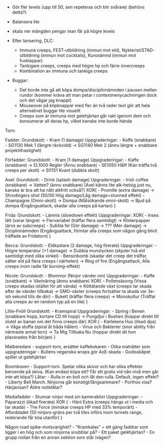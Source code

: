 - Gör fler levels (upp till 50, sen repeteras och blir svårare) (behövs detta?)
- Balansera lite
- skala ner mängden pengar man får på högre levels

- Efter lansering, DLC:
	- Immuna creeps, FEST-utbildning (immun mot eld), Nykterist/STAD-utbildning (immun mot cocktails), Kursnämnd (immun mot fusklappar)
	- Tankigare creeps, creeps med högre hp och färre innercreeps
	- Kombination av immuna och tankiga creeps


- Buggar:
	- Det borde inte gå att köpa dompa/disciplinnämnden i pausen mellan rundor (kommer kräva att man petar i contextmenycachningen dock och det vågar jag knappt)
	- Mouseover på köpknappar med fler än två rader text gör att hela alternativet buggar lite visuellt
	- Creeps som är immuna mot gelehjärtan går rakt igenom dem och konsumerar all deras hp, vilket kanske inte borde hända

Torn:


Fadder:
	Grundskott:
	- Kram (1 damage)
	Uppgraderingar:
	- Kaffe (snabbare)
	- SG1130 Mek 1 (längre räckvidd) -> SG1140 Mek 2 (ännu längre + snabbare projektilhastighet)

Förfadder:
	Grundskott:
	- Kram (1 damage)
	Uppgraderingar:
	- Kaffe (snabbare) -> EL1000 Regler (Ännu snabbare)
	- SE1050 Hållf (Kan träffa två creeps per skott) -> SI1151 Kvant (dubbla skott)


Axel:
	Grundskott:
	- Drink (splash damage)
	Upgraderingar:
	- Irish coffee (snabbare) -> Vatten? (ännu snabbare) [Axel känns lite alk-hetsig just nu, kanske är bra att ha nått alkfritt också?]
	XOR{
		- Promille (extra damage) -> Shrodingers shot (50/50 Hög damage/Låg damage+stunned effekt)
		- Champagne (Omni-skott) -> Dompa (Målsökande omni-skott) -> Bjud på dompa (Engångsattack, skadar alla creeps på kartan)
	}

Frida:
	Grundskott:
	- Lämnis (slowdown effekt)
	Uppgraderingar:
	XOR{
		- Inses lätt (varar längre) -> Flervariabel (träffar flera samtidigt) -> Klisterpapper (ärvs av subcreeps)
		- Subtila fel (Gör damage) -> ??? (Mer damage) -> Diciplinnämnden (Engångsattack, förintar alla creeps som någon gång blivit träffade av Fridatorn)
	}

Becca:
	Grundskott:
	- Eldkastare (2 damage, hög firerate)
	Uppgraderingar:
	- Högre temperatur (+1 damage) -> Dubbla munstycken (skjuter två eld samtidigt med olika vinkel) 
	- Bensinbomb (skadar det creep det träffar, sätter eld på flera creeps i närheten) -> Ring of fire (Engångsattack, Alla creeps inom radie får burning-effekt)

Nicole:
	Grundskott:
	- Blommor (Ninjor vänder om)
	Uppgraderingar:
	- Kaffe (snabbare) -> Växtnäring (ännu snabbare)
	XOR{
		- Pollensäsong (Vissa creeps skadas istället för att vända) -> Köttätande växt (creeps tar skada efter de vänder tillbaka) -> GMO-växter (creeps fortsätter ta skada var 3e-ish sekund tills de dör)
		- Bukett (träffar flera creeps) -> Monokultur (Träffar alla creeps av en random typ på en tile)
	}

Lillie-Fnöll
	Grundskott:
	- Kramspiral
	Uppgraderingar:
	- Spring i Benen (snabbare hopp, kortare CD till hopp) -> Pungdjur i Bushen (hoppar direkt till slutet av banan om det finns creeps där)
	XOR {
		- Kärlekens Hus (ökad dps) -> Våga stuffa (spiral åt båda hållen)
		- Virus och Bakterier (snor ability från närmaste annat torn) -> Ta Mig Tillbaka Nu (hoppar direkt dit hon placerades från början)
	}

Matberedare 
	- support-torn, ersätter kaffekokaren
	- Olika maträtter som uppgraderingar
	- Bullens veganska wraps gör AoE-skada
	- Godisskåpet spiller ut gelehjärtan


Boomboxen
	- Support-torn. Spelar olika skivor och har olika effekter beroende på skiva. (Kan endast köpa ett? Får ett gratis vid nån nivå men går inte att köpa?)
	Låtar:
		- Rulla in en boll och låt den rulla. Default, ingen effekt?
		- Liberty Bell March. Ninjorna går konstigt/långsammare?
		- Porthos visa? Härjavisan? Äldre nollelåtar?

Mediafadder
	- Stunnar ninjor med sin kamerablixt
	Uppgraderingar:
		- Paparazzi (ökad firerate)
	XOR {
		- Hänt Extra (creeps hängs ut i media och tar skada)
		- The Force (minskar creeps HP med 33% temporärt)
		- Aftonbladet (50 ninjors-gräns per två tiles införs inom tornets range, resterande får köa utanför)
	}

Någon road spike-motsvarighet?
	- "Kramkalas" = ett gäng faddrar som ligger i en hög och som ninjorna snubblar på?
	- Ett paket geléhjärtan?
	- En grupp nollan från en annan sektion som står ivägen?